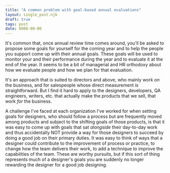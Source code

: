 ```yaml
---
title: "A common problem with goal-based annual evaluations"
layout: single_post.njk
draft: true
tags: post
date: 0000-00-00
---
```


It's common that, once annual review time comes around, you'll be asked to propose some goals for yourself for the coming year and to help the people you support come up with their annual goals. These goals will be used to monitor your and their performance during the year and to evaluate it at the end of the year. It seems to be a bit of managerial and HR orthodoxy about how we evaluate people and how we plan for that evaluation.

It's an approach that is suited to directors and above, who mainly work _on_ the business, and for salespeople whose direct measurement is straightforward. But I find it hard to apply to the designers, developers, QA engineers, writers, etc. that actually make the products that we sell, that work _for_ the business.

A challenge I've faced at each organization I've worked for when setting goals for designers, who should follow a process but are frequently moved among products and subject to the shifting goals of those products, is that it was easy to come up with goals that sat _alongside_ their day-to-day work and thus accidentally NOT provide a way for those designers to succeed by doing a good job on their primary duties. It was easy to think of ways that a designer could contribute to the improvement of process or practice, to change how the team delivers their work, to add a technique to improve the capabilities of the team. These are worthy pursuits, but if this sort of thing represents much of a designer's goals you are suddenly no longer rewarding the designer for a good job designing.
